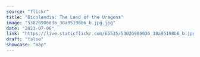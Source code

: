 ```yaml
---
source: "flickr"
title: "Bicolandia: The Land of the Uragons"
image: "53026906036_30a95198b6_b.jpg.jpg"
date: "2023-07-06"
link: "https://live.staticflickr.com/65535/53026906036_30a95198b6_b.jpg"
draft: "false"
showcase: "map"
---
```

